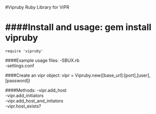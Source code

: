 #Vipruby
Ruby Library for ViPR  

####Install and usage:
    gem install vipruby  
======
    require 'vipruby'  


####Example usage files:
-SBUX.rb  
-settings.conf  


####Create an vipr object:
    vipr = Vipruby.new([base_url]:[port],[user],[password])


####Methods:
-vipr.add_host  
-vipr.add_initiators  
-vipr.add_host_and_initators  
-vipr.host_exists?  
